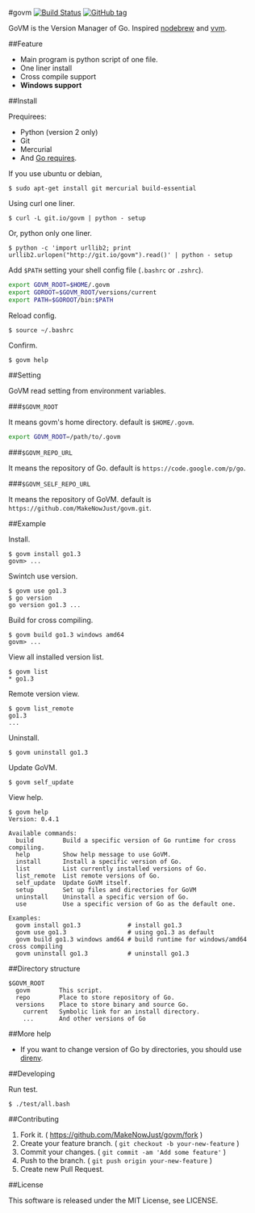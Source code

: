 #govm [![Build Status](https://drone.io/github.com/MakeNowJust/govm/status.png)](https://drone.io/github.com/MakeNowJust/govm/latest) [![GitHub tag](http://img.shields.io/github/tag/MakeNowJust/govm.svg?style=flat)](http://badge.fury.io/gh/MakeNowJust%2Fgovm)

GoVM is the Version Manager of Go.
Inspired [nodebrew](https://github.com/hokaccha/nodebrew) and [vvm](https://github.com/kana/vim-version-manager).

##Feature

  - Main program is python script of one file.
  - One liner install
  - Cross compile support
  - __Windows support__

##Install

Prequirees:

  - Python (version 2 only)
  - Git
  - Mercurial
  - And [Go requires](http://golang.org/doc/install).

If you use ubuntu or debian, 

```
$ sudo apt-get install git mercurial build-essential
```

Using curl one liner.

```
$ curl -L git.io/govm | python - setup
```

Or, python only one liner.

```
$ python -c 'import urllib2; print urllib2.urlopen("http://git.io/govm").read()' | python - setup
```

Add `$PATH` setting your shell config file (`.bashrc` or `.zshrc`).

```sh
export GOVM_ROOT=$HOME/.govm
export GOROOT=$GOVM_ROOT/versions/current
export PATH=$GOROOT/bin:$PATH
```

Reload config.

```
$ source ~/.bashrc
```

Confirm.

```
$ govm help
```

##Setting

GoVM read setting from environment variables.

###`$GOVM_ROOT`

It means govm's home directory. default is `$HOME/.govm`.

```sh
export GOVM_ROOT=/path/to/.govm
```

###`$GOVM_REPO_URL`

It means the repository of Go. default is `https://code.google.com/p/go`.

###`$GOVM_SELF_REPO_URL`

It means the repository of GoVM. default is `https://github.com/MakeNowJust/govm.git`.

##Example

Install.

```
$ govm install go1.3
govm> ...
```

Swintch use version.

```
$ govm use go1.3
$ go version
go version go1.3 ...
```

Build for cross compiling.

```
$ govm build go1.3 windows amd64
govm> ...
```

View all installed version list.

```
$ govm list
* go1.3
```

Remote version view.

```
$ govm list_remote
go1.3
...
```

Uninstall.

```
$ govm uninstall go1.3
```

Update GoVM.

```
$ govm self_update
```

View help.

```
$ govm help
Version: 0.4.1

Available commands:
  build        Build a specific version of Go runtime for cross compiling.
  help         Show help message to use GoVM.
  install      Install a specific version of Go.
  list         List currently installed versions of Go.
  list_remote  List remote versions of Go.
  self_update  Update GoVM itself.
  setup        Set up files and directories for GoVM
  uninstall    Uninstall a specific version of Go.
  use          Use a specific version of Go as the default one.

Examples:
  govm install go1.3             # install go1.3
  govm use go1.3                 # using go1.3 as default
  govm build go1.3 windows amd64 # build runtime for windows/amd64 cross compiling
  govm uninstall go1.3           # uninstall go1.3
```

##Directory structure

```
$GOVM_ROOT
  govm        This script.
  repo        Place to store repository of Go.
  versions    Place to store binary and source Go.    
    current   Symbolic link for an install directory.
    ...       And other versions of Go
```

##More help

  - If you want to change version of Go by directories, you should use [direnv](https://github.com/zimbatm/direnv).

##Developing

Run test.

```
$ ./test/all.bash
```

##Contributing

  1. Fork it. ( <https://github.com/MakeNowJust/govm/fork> )
  2. Create your feature branch. ( `git checkout -b your-new-feature` )
  3. Commit your changes. ( `git commit -am 'Add some feature'` )
  4. Push to the branch. ( `git push origin your-new-feature` )
  5. Create new Pull Request.

##License

This software is released under the MIT License, see LICENSE.
